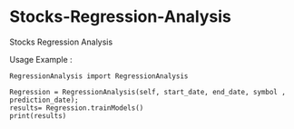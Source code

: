 # Stocks-Regression-Analysis
Stocks Regression Analysis

Usage Example :



   
    
    RegressionAnalysis import RegressionAnalysis

    Regression = RegressionAnalysis(self, start_date, end_date, symbol , prediction_date);
    results= Regression.trainModels()
    print(results)
